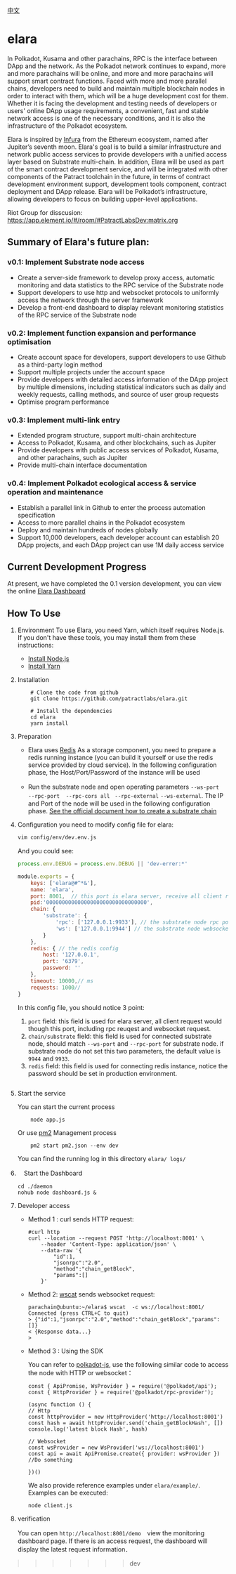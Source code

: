 [中文](https://github.com/patractlabs/elara/blob/master/README-zh.md)

# elara

In Polkadot, Kusama and other parachains, RPC is the interface between DApp and the network. As the Polkadot network continues to expand, more and more parachains will be online, and more and more parachains will support smart contract functions. Faced with more and more parallel chains, developers need to build and maintain multiple blockchain nodes in order to interact with them, which will be a huge development cost for them. Whether it is facing the development and testing needs of developers or users' online DApp usage requirements, a convenient, fast and stable network access is one of the necessary conditions, and it is also the infrastructure of the Polkadot ecosystem.

Elara is inspired by [Infura](infura.io)  from the Ethereum ecosystem, named after Jupiter’s seventh moon. Elara's goal is to build a similar infrastructure and network public access services to provide developers with a unified access layer based on Substrate multi-chain. In addition, Elara will be used as part of the smart contract development service, and will be integrated with other components of the Patract toolchain in the future, in terms of contract development environment support, development tools component, contract deployment and DApp release. Elara will be Polkadot’s infrastructure, allowing developers to focus on building upper-level applications.

Riot Group for disscusion: https://app.element.io/#/room/#PatractLabsDev:matrix.org


## Summary of Elara's future plan:
### v0.1: Implement Substrate node access

- Create a server-side framework to develop proxy access, automatic monitoring and data statistics to the RPC service of the Substrate node
- Support developers to use http and websocket protocols to uniformly access the network through the server framework
- Develop a front-end dashboard to display relevant monitoring statistics of the RPC service of the Substrate node

### v0.2: Implement function expansion and performance optimisation

- Create account space for developers, support developers to use Github as a third-party login method
- Support multiple projects under the account space
- Provide developers with detailed access information of the DApp project by multiple dimensions, including statistical indicators such as daily and weekly requests, calling methods, and source of user group requests
- Optimise program performance

### v0.3: Implement multi-link entry

- Extended program structure, support multi-chain architecture
- Access to Polkadot, Kusama, and other blockchains, such as Jupiter
- Provide developers with public access services of Polkadot, Kusama, and other parachains, such as Jupiter
- Provide multi-chain interface documentation

### v0.4: Implement Polkadot ecological access & service operation and maintenance

- Establish a parallel link in Github to enter the process automation specification
- Access to more parallel chains in the Polkadot ecosystem
- Deploy and maintain hundreds of nodes globally
- Support 10,000 developers, each developer account can establish 20 DApp projects, and each DApp project can use 1M daily access service

## Current Development Progress
 At present, we have completed the 0.1 version development, you can view the online [Elara Dashboard](https://elara.patract.io/dashboard)

## How To Use
1. Environment
To use Elara, you need Yarn, which itself requires Node.js. If you don't have these tools, you may install them from these instructions:
    - [Install Node.js](https://nodejs.org/en/download/)
    - [Install Yarn](https://yarnpkg.com/lang/en/docs/install/)

2. Installation
    ```
        # Clone the code from github
        git clone https://github.com/patractlabs/elara.git

        # Install the dependencies
        cd elara
        yarn install
    ```

3. Preparation

    - Elara uses [Redis](https://github.com/redis/redis) As a storage component, you need to prepare a redis running instance (you can build it yourself or use the redis service provided by cloud service). In the following configuration phase, the Host/Port/Password of the instance will be used

    - Run the substrate node and open operating parameters  `--ws-port ` 　` --rpc-port `　`--rpc-cors all` ` --rpc-external`  `--ws-external`. The IP and Port of the node will be used in the following configuration phase. [See the official document how to create a substrate chain](https://substrate.dev/docs/en/tutorials/create-your-first-substrate-chain/)

4. Configuration
    you need to modify config file for elara:

   ```bash
   vim config/env/dev.env.js
   ```

   And you could see:

   ```javascript
   process.env.DEBUG = process.env.DEBUG || 'dev-errer:*'
   
   module.exports = {
       keys: ['elara@#^*&'],
       name: 'elara',
       port: 8001,  // this port is elara server, receive all client request(inlude rpc and websocket) and dashbord server port
       pid:'00000000000000000000000000000000',
       chain: {
           'substrate': {
               'rpc': ['127.0.0.1:9933'], // the substrate node rpc port
               'ws': ['127.0.0.1:9944'] // the substrate node websocket port
           }
       },
       redis: { // the redis config
           host: '127.0.0.1',
           port: '6379',
           password: ''
       },
       timeout: 10000,// ms
       requests: 1000//
   }
   ```

   In this config file, you should notice 3 point:

   1. `port`  field: this field is used for elara server, all client request would though this port, including rpc reuqest and websocket request.
   2. `chain/substrate` field: this field is used for connected substrate node, should match `--ws-port` and `--rpc-port` for substrate node.  if substrate node do not set this two parameters, the default value is `9944` and `9933`.
   3. `redis` field: this field is used for connecting redis instance, notice the password should be set in production environment.
        ```

5. Start the service

    You can start the current process
    ```
        node app.js
    ```
    Or use [pm2](https://github.com/Unitech/pm2) Management process
    ```
        pm2 start pm2.json --env dev
    ```

    You can find the running log in this directory `elara/ logs/`


6. 　Start the Dashboard
    ```
    cd ./daemon
    nohub node dashboard.js &
    ```

 7. Developer access

   
    - Method 1 : curl sends HTTP request:
        ```
        #curl http
        curl --location --request POST 'http://localhost:8001' \
            --header 'Content-Type: application/json' \
            --data-raw '{
                "id":1,
                "jsonrpc":"2.0",
                "method":"chain_getBlock",
                "params":[]
            }'
        ```
    - Method 2: [wscat](https://github.com/websockets/wscat) sends websocket request:
        ```
        parachain@ubuntu:~/elara$ wscat  -c ws://localhost:8001/
        Connected (press CTRL+C to quit)
        > {"id":1,"jsonrpc":"2.0","method":"chain_getBlock","params":[]}
        < {Response data...}
        > 
        ```
     - Method 3 : Using the SDK
    
        You can refer to [polkadot-js](https://github.com/polkadot-js), use the following similar code to access the node with HTTP or websocket：


        ```
        const { ApiPromise, WsProvider } = require('@polkadot/api');
        const { HttpProvider } = require('@polkadot/rpc-provider');

        (async function () {
        // Http
        const httpProvider = new HttpProvider('http://localhost:8001')
        const hash = await httpProvider.send('chain_getBlockHash', [])
        console.log('latest block Hash', hash)

        // Websocket
        const wsProvider = new WsProvider('ws://localhost:8001')
        const api = await ApiPromise.create({ provider: wsProvider })
        //Do something

        })()

        ```
        We also provide reference examples under `elara/example/`.
        Examples can be executed:

        ```
        node client.js
        ```
    
8. verification

    You can open `http://localhost:8001/demo`　view the monitoring dashboard page. If there is an access request, the dashboard will display the latest request information．
>>>>>>> dev
